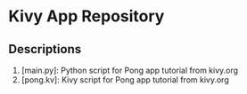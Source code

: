 # Kivy App Repository

## Descriptions
1. [main.py]: Python script for Pong app tutorial from kivy.org
1. [pong.kv]: Kivy script for Pong app tutorial from kivy.org
